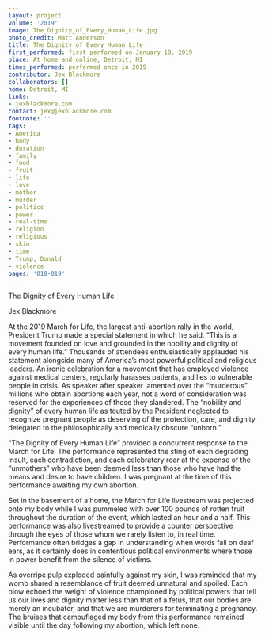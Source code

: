 ```yaml
---
layout: project
volume: '2019'
image: The_Dignity_of_Every_Human_Life.jpg
photo_credit: Matt Anderson
title: The Dignity of Every Human Life
first_performed: first performed on January 18, 2019
place: At home and online, Detroit, MI
times_performed: performed once in 2019
contributor: Jex Blackmore
collaborators: []
home: Detroit, MI
links:
- jexblackmore.com
contact: jex@jexblackmore.com
footnote: ''
tags:
- America
- body
- duration
- family
- food
- fruit
- life
- love
- mother
- murder
- politics
- power
- real-time
- religion
- religious
- skin
- time
- Trump, Donald
- violence
pages: '018-019'
---
```



The Dignity of Every Human Life

Jex Blackmore

At the 2019 March for Life, the largest anti-abortion rally in the world, President Trump made a special statement in which he said, “This is a movement founded on love and grounded in the nobility and dignity of every human life.” Thousands of attendees enthusiastically applauded his statement alongside many of America’s most powerful political and religious leaders. An ironic celebration for a movement that has employed violence against medical centers, regularly harasses patients, and lies to vulnerable people in crisis. As speaker after speaker lamented over the “murderous” millions who obtain abortions each year, not a word of consideration was reserved for the experiences of those they slandered. The “nobility and dignity” of every human life as touted by the President neglected to recognize pregnant people as deserving of the protection, care, and dignity delegated to the philosophically and medically obscure “unborn.”

“The Dignity of Every Human Life” provided a concurrent response to the March for Life. The performance represented the sting of each degrading insult, each contradiction, and each celebratory roar at the expense of the “unmothers” who have been deemed less than those who have had the means and desire to have children. I was pregnant at the time of this performance awaiting my own abortion.

Set in the basement of a home, the March for Life livestream was projected onto my body while I was pummeled with over 100 pounds of rotten fruit throughout the duration of the event, which lasted an hour and a half. This performance was also livestreamed to provide a counter perspective through the eyes of those whom we rarely listen to, in real time. Performance often bridges a gap in understanding when words fall on deaf ears, as it certainly does in contentious political environments where those in power benefit from the silence of victims.

As overripe pulp exploded painfully against my skin, I was reminded that my womb shared a resemblance of fruit deemed unnatural and spoiled. Each blow echoed the weight of violence championed by political powers that tell us our lives and dignity matter less than that of a fetus, that our bodies are merely an incubator, and that we are murderers for terminating a pregnancy. The bruises that camouflaged my body from this performance remained visible until the day following my abortion, which left none.

